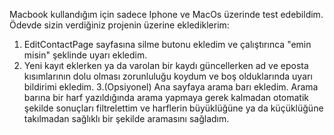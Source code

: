 Macbook kullandığım için sadece Iphone ve MacOs üzerinde test edebildim.
Ödevde sizin verdiğiniz projenin üzerine eklediklerim:
1. EditContactPage sayfasına silme butonu ekledim ve çalıştırınca "emin misin" şeklinde uyarı ekledim.
2. Yeni kayıt eklerken ya da varolan bir kaydı güncellerken ad ve eposta kısımlarının dolu olması zorunluluğu koydum ve boş olduklarında uyarı bildirimi ekledim.
3.(Opsiyonel) Ana sayfaya arama barı ekledim. Arama barına bir harf yazıldığında arama yapmaya gerek kalmadan otomatik şekilde sonuçları filtrelettim ve harflerin büyüklüğüne ya da küçüklüğüne takılmadan sağlıklı bir şekilde aramasını sağladım.
